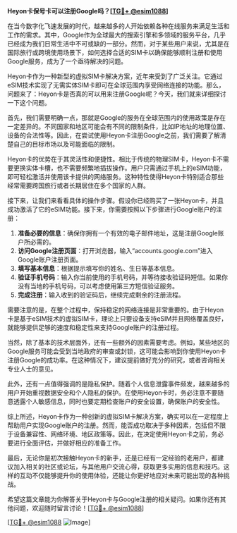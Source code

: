 **Heyon卡保号卡可以注册Google吗？[[TG💪+ @esim1088](https://t.me/s/esim1088)]**

在当今数字化飞速发展的时代，越来越多的人开始依赖各种在线服务来满足生活和工作的需求。其中，Google作为全球最大的搜索引擎和多领域的服务平台，几乎已经成为我们日常生活中不可或缺的一部分。然而，对于某些用户来说，尤其是在国际旅行或跨境使用场景下，如何选择合适的SIM卡以确保能够顺利注册和使用Google服务，成为了一个亟待解决的问题。

Heyon卡作为一种新型的虚拟SIM卡解决方案，近年来受到了广泛关注。它通过eSIM技术实现了无需实体SIM卡即可在全球范围内享受网络连接的功能。那么，问题来了：Heyon卡是否真的可以用来注册Google呢？今天，我们就来详细探讨一下这个问题。

首先，我们需要明确一点，那就是Google的服务在全球范围内的使用政策是存在一定差异的。不同国家和地区可能会有不同的限制条件，比如IP地址的地理位置、设备的合法性等。因此，在尝试使用Heyon卡注册Google之前，我们需要了解清楚自己的目标市场以及可能面临的限制。

Heyon卡的优势在于其灵活性和便捷性。相比于传统的物理SIM卡，Heyon卡不需要更换实体卡槽，也不需要频繁地插拔操作。用户只需通过手机上的eSIM功能，即可轻松激活并使用该卡提供的网络服务。这种特性使得Heyon卡特别适合那些经常需要跨国旅行或者长期居住在多个国家的人群。

接下来，让我们来看看具体的操作步骤。假设你已经购买了一张Heyon卡，并且成功激活了它的eSIM功能。接下来，你需要按照以下步骤进行Google账户的注册：

1. **准备必要的信息**：确保你拥有一个有效的电子邮件地址，这是注册Google账户所必需的。
2. **访问Google注册页面**：打开浏览器，输入“accounts.google.com”进入Google账户注册页面。
3. **填写基本信息**：根据提示填写你的姓名、生日等基本信息。
4. **验证手机号码**：输入你当前使用的手机号码，并等待接收验证码短信。如果你没有当地的手机号码，可以考虑使用第三方短信验证服务。
5. **完成注册**：输入收到的验证码后，继续完成剩余的注册流程。

需要注意的是，在整个过程中，保持稳定的网络连接是非常重要的。由于Heyon卡是基于eSIM技术的虚拟SIM卡，理论上只要设备支持eSIM并且网络覆盖良好，就能够提供足够的速度和稳定性来支持Google账户的注册过程。

当然，除了基本的技术层面外，还有一些额外的因素需要考虑。例如，某些地区的Google服务可能会受到当地政府的审查或封锁，这可能会影响到你使用Heyon卡注册Google的成功率。在这种情况下，建议提前做好充分的研究，或者咨询相关专业人士的意见。

此外，还有一点值得强调的是隐私保护。随着个人信息泄露事件频发，越来越多的用户开始重视数据安全和个人隐私的保护。在使用Heyon卡时，务必注意不要随意透露个人敏感信息，同时也要定期检查账户的安全设置，确保账户的安全性。

综上所述，Heyon卡作为一种创新的虚拟SIM卡解决方案，确实可以在一定程度上帮助用户实现Google账户的注册。然而，能否成功取决于多种因素，包括但不限于设备兼容性、网络环境、地区政策等。因此，在决定使用Heyon卡之前，务必要进行全面评估，并做好相应的准备工作。

最后，无论你是初次接触Heyon卡的新手，还是已经有一定经验的老用户，都建议加入相关的社区或论坛，与其他用户交流心得，获取更多实用的信息和技巧。这样的互动不仅能够提升你的使用体验，还能让你更好地应对未来可能出现的各种挑战。

希望这篇文章能为你解答关于Heyon卡与Google注册的相关疑问。如果你还有其他问题，欢迎随时留言讨论！[[TG💪+ @esim1088](https://t.me/s/esim1088)] 

[[TG💪+ @esim1088](https://t.me/s/esim1088) ![Image](https://i.postimg.cc/4NQfJmqS/Snipaste-2025-05-13-00-14-12.png)]